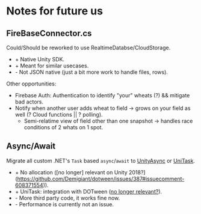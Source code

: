 ﻿# Notes for future us

## FireBaseConnector.cs
Could/Should be reworked to use RealtimeDatabse/CloudStorage.
- \+ Native Unity SDK.
- \+ Meant for similar usecases.
- \- Not JSON native (just a bit more work to handle files, rows).

 Other opportunities:
 * Firebase Auth: Authentication to identify "your" wheats (?) && mitigate bad actors.
 * Notify when another user adds wheat to field -> grows on your field as well (? Cloud functions || ? polling).
   * Semi-relatime view of field other than one snapshot -> handles race conditions of 2 whats on 1 spot.

## Async/Await
Migrate all custom .NET's `Task` based `async`/`await` to [UnityAsync](https://github.com/muckSponge/UnityAsync) or [UniTask](https://github.com/Cysharp/UniTask).
- \+ No allocation ([no longer] relevant on Unity 2018?](https://github.com/Demigiant/dotween/issues/387#issuecomment-608371554)).
- \+ UniTask: integration with DOTween ([no longer relevant?](https://github.com/Demigiant/dotween/issues/387)).
- \- More third party code, it works fine now.
- \- Performance is currently not an issue.

